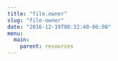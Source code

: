```yaml
---
title: "file.owner"
slug: "file-owner"
date: "2016-12-19T08:32:40-06:00"
menu:
  main:
    parent: resources
---
```


